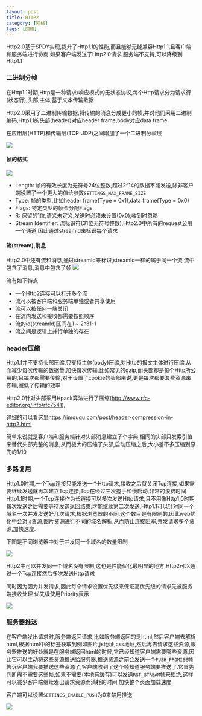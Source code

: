 ```yaml
---
layout: post
title: HTTP2
category: [网络]
tags: [网络]
---
```


Http2.0基于SPDY实现,提升了Http1.1的性能,而且能够无缝兼容Http1.1,且客户端和服务端进行协商,如果客户端发送了Http2.0请求,服务端不支持,可以降级到Http1.1

### 二进制分帧

在Http1.1时期,Http是一种请求/响应模式的无状态协议,每个Http请求分为请求行(状态行),头部,主体,基于文本传输数据

Http2.0采用了二进制传输数据,将传输的消息分成更小的帧,并对他们采用二进制编码,Http1.1的头部(header)对应header frame,body对应data frame

在应用层(HTTP)和传输层(TCP UDP)之间增加了一个二进制分帧层

![](http://pic.woowen.com/http2binarystruct.jpg)

#### 帧的格式

![](http://pic.woowen.com/http2.0frame.png)

* Length: 帧的有效长度为无符号24位整数,超过2^14的数据不能发送,除非客户端设置了一个更大的值给参数```SETTINGS_MAX_FRAME_SIZE```
* Type: 帧的类型,比如header frame(Type = 0x1),data frame(Type = 0x0)
* Flags: 特定类型的帧会分配Flags
* R: 保留的1位,语义未定义,发送时必须未设置(0x0),收到时忽略
* Stream Identifier: 流标识符(31位无符号整数),Http2.0中所有的request公用一个通道,因此通过streamId来标识每个请求

#### 流(stream),消息

Http2.0中还有流和消息,通过streamId来标识,streamId一样的属于同一个流,流中包含了消息,消息中包含了帧
![](http://pic.woowen.com/http2streammessage.png)

流有如下特点

* 一个Http2连接可以打开多个流
* 流可以被客户端和服务端单独或者共享使用
* 流可以被任何一端关闭
* 在流内发送和接收都需要按照顺序
* 流的id(streamId)区间在1 ~ 2^31-1 
* 流之间是逻辑上并行单独的存在


### header压缩

Http1.1并不支持头部压缩,只支持主体(body)压缩,对Http的报文主体进行压缩,从而减少每次传输的数据量,加快每次传输,比如常见的gzip,而头部却是每个Http所公用的,且每次都需要传输,对于设置了cookie的头部来说,更是每次都要浪费资源来传输,减低了传输的效率

Http2.0针对头部采用Hpack算法进行了压缩(<http://www.rfc-editor.org/info/rfc7541>),

详细的可以看这里<https://imququ.com/post/header-compression-in-http2.html>

简单来说就是客户端和服务端针对头部消息建立了个字典,相同的头部只发索引值来替代头部完整的消息,从而极大的压缩了头部,启动压缩之后,大小差不多压缩到原先的1/10

### 多路复用

Http1.0时期,一个Tcp连接只能发送一个Http请求,接收之后就关闭Tcp连接,如果需要继续发送就再次建立Tcp连接,Tcp在经过三次握手和慢启动,非常的浪费时间
Http1.1时期,一个Tcp连接作为长链接可以多次发送Http请求,且不用像Http1.0时期每次发送之后需要等待发送返回结束,才能继续第二次发送,Http1.1可以针对同一个域名一次并发发送好几次请求,根据浏览器的不同,这个数目是有限制的,因此web优化中会对js资源,图片资源进行不同的域名解析,从而防止连接阻塞,并发请求多个资源,加快速度.

下图是不同浏览器中对于并发同一个域名的数量限制

![](http://pic.woowen.com/webcurrentlimit.png)

Http2中可以并发同一个域名没有限制,这也是性能优化最明显的地方,Http2可以通过一个Tcp连接然后多次发送Http请求

同时因为因为并发请求,因此每个请求设置优先级来保证高优先级的请求先被服务端接收处理
优先级使用Priority表示

![](http://pic.woowen.com/http2webview.png) 

### 服务器推送

在客户端发出请求时,服务端返回请求,比如服务端返回的是html,然后客户端去解析html,根据html中的标签获取到例如图片,js地址,css地址,然后再去请求这些资源,服务器推送的好处就是在服务端返回html的时候,它已经知道客户端需要哪些资源,因此它可以主动将这些资源推送给服务器,推送资源之前会发送一个```PUSH_PROMISE```帧告诉客户端我要推送这些资源了,客户端收到了这个帧知道服务端要推送了.它首先判断需不需要这些帧,如果不需要(本地有缓存)可以发送```RST_STREAM```帧来拒绝,这样可以减少客户端继续发出请求资源而消耗的时间,加快整个页面加载速度

客户端可以设置```SETTINGS_ENABLE_PUSH```为0来禁用推送

![](http://pic.woowen.com/http2serverpush.png)

